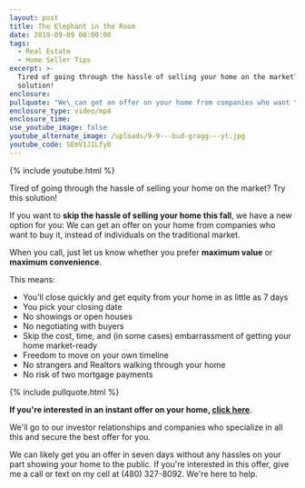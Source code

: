 ```yaml
---
layout: post
title: The Elephant in the Room
date: 2019-09-09 00:00:00
tags:
  - Real Estate
  - Home Seller Tips
excerpt: >-
  Tired of going through the hassle of selling your home on the market? Try this
  solution!
enclosure:
pullquote: "We\_can get an offer on your home from companies who want to buy it, instead of individuals on the traditional market."
enclosure_type: video/mp4
enclosure_time:
use_youtube_image: false
youtube_alternate_image: /uploads/9-9---bud-gragg---yt.jpg
youtube_code: SEmV1JILfy0
---
```


{% include youtube.html %}

Tired of going through the hassle of selling your home on the market? Try this solution\!

If you want to **skip the hassle of selling your home this fall**, we have a new option for you: We can get an offer on your home from companies who want to buy it, instead of individuals on the traditional market.

When you call, just let us know whether you prefer **maximum value** or **maximum convenience**.

This means:

* You’ll close quickly and get equity from your home in as little as 7 days
* You pick your closing date
* No showings or open houses
* No negotiating with buyers
* Skip the cost, time, and (in some cases) embarrassment of getting your home market-ready
* Freedom to move on your own timeline
* No strangers and Realtors walking through your home
* No risk of two mortgage payments

{% include pullquote.html %}

**If you're interested in an instant offer on your home, <u><a target="_blank" href="http://unbouncepages.com/bud-gragg-guaranteed-offer/">click here</a></u>**.

We'll go to our investor relationships and companies who specialize in all this and secure the best offer for you.

We can likely get you an offer in seven days without any hassles on your part showing your home to the public. If you're interested in this offer, give me a call or text on my cell at (480) 327-8092. We're here to help.